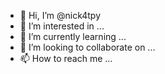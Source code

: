 - 👋 Hi, I’m @nick4tpy
- 👀 I’m interested in ...
- 🌱 I’m currently learning ...
- 💞️ I’m looking to collaborate on ...
- 📫 How to reach me ...

<!---
nick4tpy/nick4tpy is a ✨ special ✨ repository because its `README.md` (this file) appears on your GitHub profile.
You can click the Preview link to take a look at your changes.
--->
